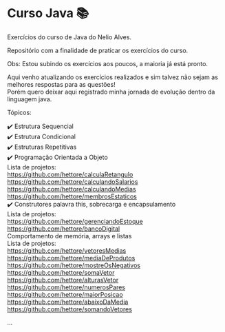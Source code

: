 # Curso Java :books:
Exercícios do curso de Java do Nelio Alves.
<br>

Repositório com a finalidade de praticar os exercícios do curso.

Obs: Estou subindo os exercícios aos poucos, a maioria já está pronto.

Aqui venho atualizando os exercícios realizados e sim talvez não sejam as melhores respostas para as questões! <br>
Porém quero deixar aqui registrado minha jornada de evolução dentro da linguagem java.

Tópicos:

:heavy_check_mark: Estrutura Sequencial <br>
:heavy_check_mark: Estrutura Condicional <br>
:heavy_check_mark: Estruturas Repetitivas <br>
:heavy_check_mark: Programação Orientada a Objeto <br> 
 Lista de projetos: <br>
 https://github.com/hettore/calculaRetangulo <br>
 https://github.com/hettore/calculandoSalarios <br>
 https://github.com/hettore/calculandoMedias <br>
 https://github.com/hettore/membrosEstaticos <br>
:heavy_check_mark: Construtores palavra this, sobrecarga e encapsulamento <br>
Lista de projetos: <br>
https://github.com/hettore/gerenciandoEstoque <br>
https://github.com/hettore/bancoDigital <br>
 Comportamento de memória, arrays e listas <br>
Lista de projetos: <br>
https://github.com/hettore/vetoresMedias <br>
https://github.com/hettore/mediaDeProdutos <br>
https://github.com/hettore/mostreOsNegativos <br>
https://github.com/hettore/somaVetor <br>
https://github.com/hettore/alturasVetor <br>
https://github.com/hettore/numerosPares <br>
https://github.com/hettore/maiorPosicao <br>
https://github.com/hettore/abaixoDaMedia <br>
https://github.com/hettore/somandoVetores <br>

...
